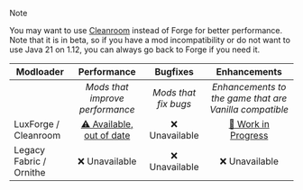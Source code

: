 > [!NOTE]  
>
> You may want to use [Cleanroom](https://www.curseforge.com/minecraft/mc-mods/cleanroom-relauncher) instead of Forge for better performance. Note that it is in beta, so if you have a mod incompatibility or do not want to use Java 21 on 1.12, you can always go back to Forge if you need it.

| Modloader | Performance | Bugfixes | Enhancements |
| --- | :---: | :---: | :---: |
| | *Mods that improve performance* | *Mods that fix bugs* | *Enhancements to the game that are Vanilla compatible* |
| LuxForge / Cleanroom | [⚠ Available, out of date](forge/optimizations.md) | ❌ Unavailable | [🚧 Work in Progress](forge/enhancements.md) |
| Legacy Fabric / Ornithe | ❌ Unavailable | ❌ Unavailable | ❌ Unavailable |